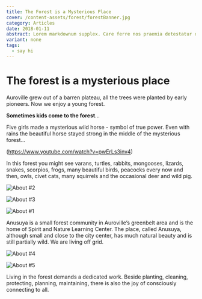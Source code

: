 ```yaml
---
title: The Forest is a Mysterious Place
cover: /content-assets/forest/forestBanner.jpg
category: Articles
date: 2018-01-11
abstract: Lorem markdownum supplex. Care ferre nos praemia detestatur oderit vitatumque, tardius pello ostentare; dixit.
variant: none
tags:
  - say hi
---
```


# The forest is a mysterious place

Auroville grew out of a barren plateau, all the trees were planted by early pioneers. Now we enjoy a young forest.

**Sometimes kids come to the forest**… 

Five girls made a mysterious wild horse - symbol of true power. Even with rains the beautiful horse stayed strong in the middle of the mysterious forest…

(https://www.youtube.com/watch?v=pwErLs3inv4)

In this forest you might see varans, turtles, rabbits, mongooses, lizards, snakes, scorpios, frogs, many beautiful birds, peacocks every now and then, owls, civet cats, many squirrels and the occasional deer and wild pig.

![About #2](/content-assets/forest/forest2_900X675.jpg)

![About #3](/content-assets/forest/forest3_900X800.jpg)

![About #1](/content-assets/forest/forest1_2000X600.jpg)

Anusuya is a small forest community in Auroville’s greenbelt area and is the home of Spirit and Nature Learning Center. The place, called Anusuya, although small and close to the city center, has much natural beauty and is still partially wild. We are living off grid.

![About #4](/content-assets/forest/forest4_900X675.jpg)

![About #5](/content-assets/forest/forest5_900X675.jpg)

Living in the forest demands a dedicated work. Beside planting, cleaning, protecting, planning, maintaining, there is also the joy of consciously connecting to all.
